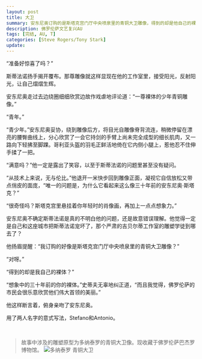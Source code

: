 ```yaml
---
layout: post
title: 大卫
summary: 安东尼奥订购的是斯塔克宫门厅中央喷泉里的青铜大卫雕像，得到的却是他自己的裸体。
description: 佛罗伦萨文艺复兴AU
tags: [完结, AU, T]
categories: [Steve Rogers/Tony Stark]
update: 
---
```


“准备好惊喜了吗？”

斯蒂法诺扬手揭开覆布。那尊雕像就这样显现在他的工作室里，接受阳光，反射阳光，让自己熠熠生辉。

安东尼奥走过去边绕圈细细欣赏边故作戏虐地评论道：“一尊裸体的少年青铜雕像。”

“青年。”

“青少年。”安东尼奥妥协，绕到雕像后方，将目光自雕像脊背流连，稍微停留在漂亮的腰臀曲线上，分心欣赏了一会它持剑的手臂上尚未完全成型的细长肌肉，又一路向下轻拂至脚踝。哥利亚头盔的羽毛正鲜活地倚在它内侧小腿上，惹他忍不住伸手揉了一把。

“满意吗？”他一定是露出了笑容，以至于斯蒂法诺的问题里甚至没有疑问。

“从技术上来说，无与伦比。”他退开一米快步回到雕像正面，凝视它自信放松又带点俏皮的面庞，“唯一的问题是，为什么它看起来这么像三十年前的安东尼奥·斯塔克？”

“很奇怪吗？斯塔克宫里悬挂着你年轻时的肖像画，再加上一点点想象力。”

安东尼奥不确定斯蒂法诺是真的不明白他的问题，还是故意错误理解。他觉得一定是自己和这座城市把斯蒂法诺宠坏了，那个严肃的吉贝尔蒂工作室的雕塑学徒到哪去了？

他扬眉提醒：“我订购的好像是斯塔克宫门厅中央喷泉里的青铜大卫雕像？”

“对呀。”

“得到的却是我自己的裸体？”

“想象中的三十年前的你的裸体。”史蒂夫无辜地纠正道，“而且我觉得，佛罗伦萨的市民会很乐意欣赏他们伟大首领的美丽。”

他这样断言着，俯身亲吻了安东尼奥。

用了两人名字的意式写法，Stefano和Antonio。

<br>

>故事中涉及的雕塑原型为多纳泰罗的青铜大卫像。现收藏于佛罗伦萨巴杰罗博物馆。
>![多纳泰罗 青铜大卫](https://farm9.staticflickr.com/8581/16466311688_4fbbf26eaf_z.jpg)

